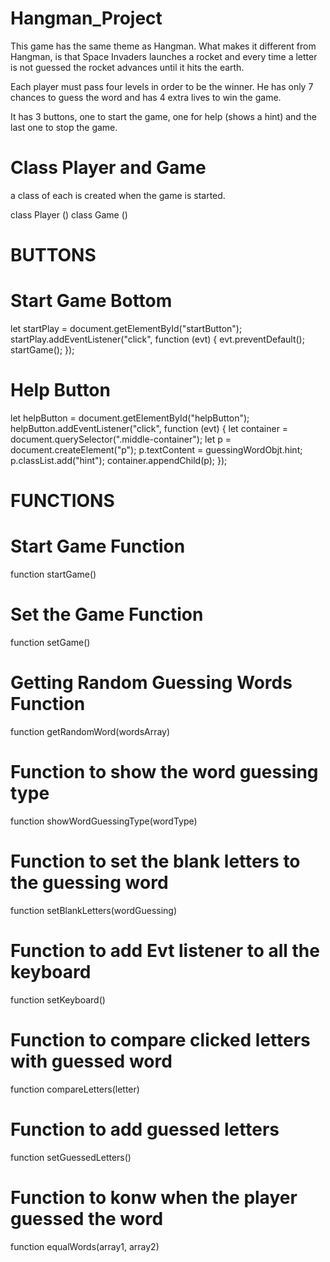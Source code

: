 # Hangman_Project

This game has the same theme as Hangman. What makes it different from Hangman, is that Space Invaders launches a rocket and every time a letter is not guessed the rocket advances until it hits the earth.

Each player must pass four levels in order to be the winner. He has only 7 chances to guess the word and has 4 extra lives to win the game.

It has 3 buttons, one to start the game, one for help (shows a hint) and the last one to stop the game.


# Class Player and Game 

a class of each is created when the game is started.

class Player ()
class Game ()


# BUTTONS

# Start Game Bottom 
let startPlay = document.getElementById("startButton");
startPlay.addEventListener("click", function (evt) {
  evt.preventDefault();
  startGame();
});

# Help Button
let helpButton = document.getElementById("helpButton");
helpButton.addEventListener("click", function (evt) {
  let container = document.querySelector(".middle-container");
  let p = document.createElement("p");
  p.textContent = guessingWordObjt.hint;
  p.classList.add("hint");
  container.appendChild(p);
});


# FUNCTIONS 

# Start Game Function 
function startGame()

# Set the Game Function 
function setGame() 

# Getting Random Guessing Words Function 
function getRandomWord(wordsArray)

# Function to show the word guessing type
function showWordGuessingType(wordType)

# Function to set the blank letters to the guessing word
function setBlankLetters(wordGuessing)

# Function to add Evt listener to all the keyboard 
function setKeyboard()

# Function to compare clicked letters with guessed word
function compareLetters(letter)

# Function to add guessed letters 
function setGuessedLetters()

# Function to konw when the player guessed the word 
function equalWords(array1, array2)

